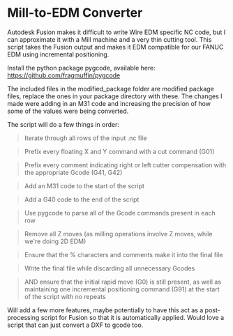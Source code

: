 # Mill-to-EDM Converter
Autodesk Fusion makes it difficult to write Wire EDM specific NC code, but I can approximate it with a Mill machine and a very thin cutting tool. This script takes the Fusion output and makes it EDM compatible for our FANUC EDM using incremental positioning.

Install the python package pygcode, available here: https://github.com/fragmuffin/pygcode

The included files in the modified_package folder are modified package files, replace the ones in your package directory with these. The changes I made were adding in an M31 code and increasing the precision of how some of the values were being converted.

The script will do a few things in order:

>Iterate through all rows of the input .nc file

>Prefix every floating X and Y command with a cut command (G01)

>Prefix every comment indicating right or left cutter compensation with the appropriate Gcode (G41, G42)

>Add an M31 code to the start of the script

>Add a G40 code to the end of the script

>Use pygcode to parse all of the Gcode commands present in each row

>Remove all Z moves (as milling operations involve Z moves, while we're doing 2D EDM)

>Ensure that the % characters and comments make it into the final file

>Write the final file while discarding all unnecessary Gcodes

>AND ensure that the initial rapid move (G0) is still present, as well as maintaining one incremental positioning command (G91) at the start of the script with no repeats

Will add a few more features, maybe potentially to have this act as a post-processing script for Fusion so that it is automatically applied. Would love a script that can just convert a DXF to gcode too.
